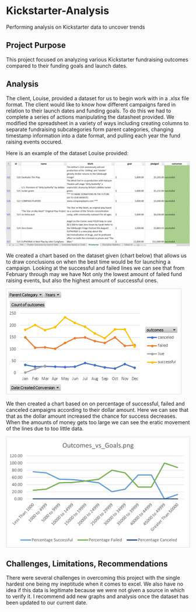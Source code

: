 # Kickstarter-Analysis
Performing analysis on Kickstarter data to uncover trends
## Project Purpose
This project focused on analyzing various Kickstarter fundraising outcomes compared to their funding goals and launch dates.

## Analysis
The client, Louise, provided a dataset for us to begin work with in a .xlsx file format. The client would like to know how different campaigns fared in relation to their launch dates and funding goals. To do this we had to complete a series of actions manipulating the datasheet provided. We modified the spreadsheet in a variety of ways including creating columns to separate fundraising subcategories form parent categories, changing timestamp information into a date format, and pulling each year the fund raising events occured. 

Here is an example of the dataset Louise provided:

![Dataset Example](https://github.com/Jcenno/Kickstarter-Analysis/blob/13425f8040754af0068846ab18563ef4c6cfa853/Dataset_Example.png)

We created a chart based on the dataset given (chart below) that allows us to draw conclusions on when the best time would be for launching a campaign. Looking at the successful and failed lines we can see that from February through may we have Not only the lowest amount of failed fund raising events, but also the highest amount of successful ones.

![Outcomes_Based_On_Launch_Dates](https://github.com/Jcenno/Kickstarter-Analysis/blob/68abf0295f3ddc0f81a11e32820a1dd4000aa7f5/Outcomes_Based_On_Launch_Date.png)

We then created a chart based on on percentage of successful, failed and canceled campaigns according to their dollar amount. Here we can see that that as the dollar amount increased the chance for success decreases. When the amounts of money gets too large we can see the eratic movement of the lines due to too little data.

![Outcomes_vs_Goals2](https://github.com/Jcenno/Kickstarter-Analysis/blob/68abf0295f3ddc0f81a11e32820a1dd4000aa7f5/Outcomes_vs_Goals2.png)

## Challenges, Limitations, Recommendations
There were several challenges in overcoming this project with the single hardest one being my ineptitude when it comes to excel. We also have no idea if this data is legitimate because we were not given a source in which to verify it. I recommend add new graphs and analysis once the dataset has been updated to our current date.

